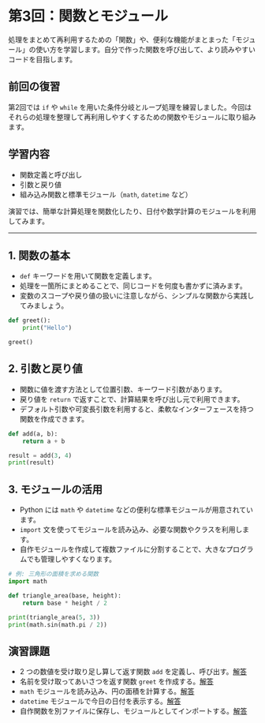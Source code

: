 # 第3回：関数とモジュール

処理をまとめて再利用するための「関数」や、便利な機能がまとまった「モジュール」の使い方を学習します。自分で作った関数を呼び出して、より読みやすいコードを目指します。

## 前回の復習

第2回では `if` や `while` を用いた条件分岐とループ処理を練習しました。今回はそれらの処理を整理して再利用しやすくするための関数やモジュールに取り組みます。

## 学習内容

- 関数定義と呼び出し
- 引数と戻り値
- 組み込み関数と標準モジュール（`math`, `datetime` など）

演習では、簡単な計算処理を関数化したり、日付や数学計算のモジュールを利用してみます。

---

## 1. 関数の基本

- `def` キーワードを用いて関数を定義します。
- 処理を一箇所にまとめることで、同じコードを何度も書かずに済みます。
- 変数のスコープや戻り値の扱いに注意しながら、シンプルな関数から実践してみましょう。

```python
def greet():
    print("Hello")

greet()
```

## 2. 引数と戻り値

- 関数に値を渡す方法として位置引数、キーワード引数があります。
- 戻り値を `return` で返すことで、計算結果を呼び出し元で利用できます。
- デフォルト引数や可変長引数を利用すると、柔軟なインターフェースを持つ関数を作成できます。

```python
def add(a, b):
    return a + b

result = add(3, 4)
print(result)
```

## 3. モジュールの活用

- Python には `math` や `datetime` などの便利な標準モジュールが用意されています。
- `import` 文を使ってモジュールを読み込み、必要な関数やクラスを利用します。
- 自作モジュールを作成して複数ファイルに分割することで、大きなプログラムでも管理しやすくなります。

```python
# 例: 三角形の面積を求める関数
import math

def triangle_area(base, height):
    return base * height / 2

print(triangle_area(5, 3))
print(math.sin(math.pi / 2))
```

## 演習課題

- 2 つの数値を受け取り足し算して返す関数 `add` を定義し、呼び出す。[解答](../example/session03_example.md#演習課題-1)
- 名前を受け取ってあいさつを返す関数 `greet` を作成する。[解答](../example/session03_example.md#演習課題-2)
- `math` モジュールを読み込み、円の面積を計算する。[解答](../example/session03_example.md#演習課題-3)
- `datetime` モジュールで今日の日付を表示する。[解答](../example/session03_example.md#演習課題-4)
- 自作関数を別ファイルに保存し、モジュールとしてインポートする。[解答](../example/session03_example.md#演習課題-5)
